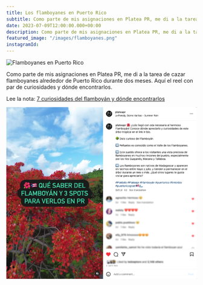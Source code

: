 ```yaml
---
title: Los flamboyanes en Puerto Rico
subtitle: Como parte de mis asignaciones en Platea PR, me di a la tarea de cazar flamboyanes alrededor de Puerto Rico durante dos meses. Aquí el reel con par de curiosidades y dónde encontrarlos.
date: 2023-07-09T12:00:00.000+00:00
description: Como parte de mis asignaciones en Platea PR, me di a la tarea de cazar flamboyanes alrededor de Puerto Rico durante dos meses. Aquí el reel con par de curiosidades y dónde encontrarlos.
featured_image: "/images/flamboyanes.png"
instagramId: 
---
```

![Flamboyanes en Puerto Rico](/images/flamboyanes.png)

<p>Como parte de mis asignaciones en Platea PR, me di a la tarea de cazar flamboyanes alrededor de Puerto Rico durante dos meses. Aquí el reel con par de curiosidades y dónde encontrarlos.</p>

<p>Lee la nota: <a href="https://www.plateapr.com/curiosidades-del-flamboyan-y-donde-encontrarlos/">7 curiosidades del flamboyán y dónde encontrarlos</a></p>

<a href="https://www.instagram.com/p/CuXy2eLMjgi/">![Flamboyanes en Puerto Rico](/images/flamboyanesIG.png)</a>

